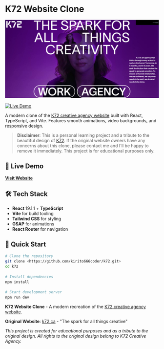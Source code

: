 # K72 Website Clone

![K72 Logo](public/images/k72.png)

[![Live Demo](https://img.shields.io/badge/Live%20Demo-Visit%20Website-blue?style=for-the-badge&logo=vercel)](https://k72-k2rxyju1a-kirito666coders-projects.vercel.app)

A modern clone of the [K72 creative agency website](https://k72.ca/en) built with React, TypeScript, and Vite. Features smooth animations, video backgrounds, and responsive design.

> **Disclaimer**: This is a personal learning project and a tribute to the beautiful design of [K72](https://k72.ca/en). If the original website owners have any concerns about this clone, please contact me and I'll be happy to remove it immediately. This project is for educational purposes only.

## 🚀 Live Demo

**[Visit Website](https://k72-k2rxyju1a-kirito666coders-projects.vercel.app)**

## 🛠️ Tech Stack

- **React** 19.1.1 + **TypeScript**
- **Vite** for build tooling
- **Tailwind CSS** for styling
- **GSAP** for animations
- **React Router** for navigation


## 🚀 Quick Start

```bash
# Clone the repository
git clone <https://github.com/kirito666coder/k72.git>
cd k72

# Install dependencies
npm install

# Start development server
npm run dev
```

**K72 Website Clone** - A modern recreation of the [K72 creative agency website](https://k72.ca/en).

**Original Website**: [k72.ca](https://k72.ca/en) - "The spark for all things creative"

*This project is created for educational purposes and as a tribute to the original design. All rights to the original design belong to K72 Creative Agency.*